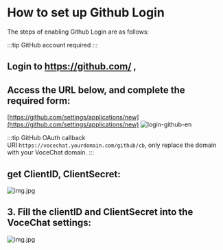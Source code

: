 # How to set up Github Login

The steps of enabling Github Login are as follows:

:::tip
GitHub account required
:::

## Login to https://github.com/ ,

## Access the URL below, and complete the required form:

[https://github.com/settings/applications/new](https://github.com/settings/applications/new)
![login-github-en](https://user-images.githubusercontent.com/12148615/234047241-4e891e3c-e58c-4eca-9e22-aa2fa1a57832.png)


:::tip
GitHub OAuth callback URI:`https://vocechat.yourdomain.com/github/cb`, only replace the domain with your VoceChat domain.
:::

## get ClientID, ClientSecret:

![img.jpg](image/login-github-1.jpg)

## 3. Fill the clientID and ClientSecret into the VoceChat settings:

![img.jpg](image/login-github-1.jpg)
